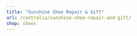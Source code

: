 ```yaml
---
title: "Sunshine Shoe Repair & Gift"
url: /centralia/sunshine-shoe-repair-and-gift/
shop: shoes
---
```

